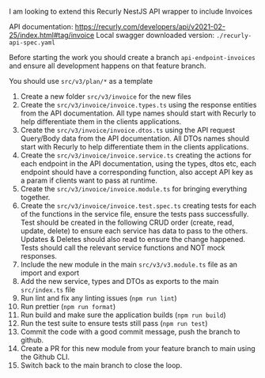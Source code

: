 I am looking to extend this Recurly NestJS API wrapper to include Invoices

API documentation: https://recurly.com/developers/api/v2021-02-25/index.html#tag/invoice
Local swagger downloaded version: `./recurly-api-spec.yaml`

Before starting the work you should create a branch `api-endpoint-invoices` and ensure all development happens on that feature branch.

You should use `src/v3/plan/*` as a template

1. Create a new folder `src/v3/invoice` for the new files
2. Create the `src/v3/invoice/invoice.types.ts` using the response entities from the API documentation. All type names should start with Recurly to help differentiate them in the clients applications. 
3. Create the `src/v3/invoice/invoice.dtos.ts` using the API request Query/Body data from the API documentation. All DTOs names should start with Recurly to help differentiate them in the clients applications. 
4. Create the `src/v3/invoice/invoice.service.ts` creating the actions for each endpoint in the API documentation, using the types, dtos etc, each endpoint should have a corresponding function, also accept API key as a param if clients want to pass at runtime. 
5. Create the `src/v3/invoice/invoice.module.ts` for bringing everything together.
6. Create the `src/v3/invoice/invoice.test.spec.ts` creating tests for each of the functions in the service file, ensure the tests pass successfully. Test should be created in the following CRUD order (create, read, update, delete) to ensure each service has data to pass to the others. Updates & Deletes should also read to ensure the change happened. Tests should call the relevant service functions and NOT mock responses. 
7. Include the new module in the main `src/v3/v3.module.ts` file as an import and export
8. Add the new service, types and DTOs as exports to the main `src/index.ts` file
9. Run lint and fix any linting issues (`npm run lint`)
10. Run prettier (`npm run format`)
11. Run build and make sure the application builds (`npm run build`)
12. Run the test suite to ensure tests still pass (`npm run test`)
13. Commit the code with a good commit message, push the branch to github.
14. Create a PR for this new module from your feature branch to main using the Github CLI.
15. Switch back to the main branch to close the loop.